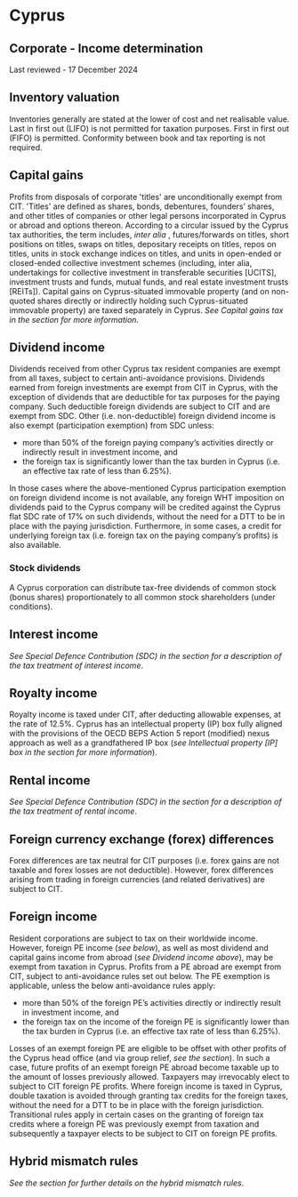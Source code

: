 # Cyprus
## Corporate - Income determination
Last reviewed - 17 December 2024
## Inventory valuation
Inventories generally are stated at the lower of cost and net realisable value. Last in first out (LIFO) is not permitted for taxation purposes. First in first out (FIFO) is permitted. Conformity between book and tax reporting is not required.
## Capital gains
Profits from disposals of corporate 'titles' are unconditionally exempt from CIT. 'Titles' are defined as shares, bonds, debentures, founders’ shares, and other titles of companies or other legal persons incorporated in Cyprus or abroad and options thereon. According to a circular issued by the Cyprus tax authorities, the term includes, _inter alia_ , futures/forwards on titles, short positions on titles, swaps on titles, depositary receipts on titles, repos on titles, units in stock exchange indices on titles, and units in open-ended or closed-ended collective investment schemes (including, inter alia, undertakings for collective investment in transferable securities [UCITS], investment trusts and funds, mutual funds, and real estate investment trusts [REITs]).
Capital gains on Cyprus-situated immovable property (and on non-quoted shares directly or indirectly holding such Cyprus-situated immovable property) are taxed separately in Cyprus. _See Capital gains tax in the_ _section for more information_.
## Dividend income
Dividends received from other Cyprus tax resident companies are exempt from all taxes, subject to certain anti-avoidance provisions.
Dividends earned from foreign investments are exempt from CIT in Cyprus, with the exception of dividends that are deductible for tax purposes for the paying company. Such deductible foreign dividends are subject to CIT and are exempt from SDC. Other (i.e. non-deductible) foreign dividend income is also exempt (participation exemption) from SDC unless:
  * more than 50% of the foreign paying company’s activities directly or indirectly result in investment income, and
  * the foreign tax is significantly lower than the tax burden in Cyprus (i.e. an effective tax rate of less than 6.25%).


In those cases where the above-mentioned Cyprus participation exemption on foreign dividend income is not available, any foreign WHT imposition on dividends paid to the Cyprus company will be credited against the Cyprus flat SDC rate of 17% on such dividends, without the need for a DTT to be in place with the paying jurisdiction. Furthermore, in some cases, a credit for underlying foreign tax (i.e. foreign tax on the paying company’s profits) is also available.
### Stock dividends
A Cyprus corporation can distribute tax-free dividends of common stock (bonus shares) proportionately to all common stock shareholders (under conditions).
## Interest income
_See Special Defence Contribution (SDC) in the_ _section for a description of the tax treatment of interest income_.
## Royalty income
Royalty income is taxed under CIT, after deducting allowable expenses, at the rate of 12.5%.
Cyprus has an intellectual property (IP) box fully aligned with the provisions of the OECD BEPS Action 5 report (modified) nexus approach as well as a grandfathered IP box (_see Intellectual property [IP] box in the_ _section for more information_).
## Rental income
_See Special Defence Contribution (SDC) in the_ _section for a description of the tax treatment of rental income_.
## Foreign currency exchange (forex) differences
Forex differences are tax neutral for CIT purposes (i.e. forex gains are not taxable and forex losses are not deductible). However, forex differences arising from trading in foreign currencies (and related derivatives) are subject to CIT.
## Foreign income
Resident corporations are subject to tax on their worldwide income. However, foreign PE income (_see below_), as well as most dividend and capital gains income from abroad (_see Dividend income above_), may be exempt from taxation in Cyprus.
Profits from a PE abroad are exempt from CIT, subject to anti-avoidance rules set out below.
The PE exemption is applicable, unless the below anti-avoidance rules apply:
  * more than 50% of the foreign PE’s activities directly or indirectly result in investment income, and
  * the foreign tax on the income of the foreign PE is significantly lower than the tax burden in Cyprus (i.e. an effective tax rate of less than 6.25%).


Losses of an exempt foreign PE are eligible to be offset with other profits of the Cyprus head office (and via group relief, _see the_ _section_). In such a case, future profits of an exempt foreign PE abroad become taxable up to the amount of losses previously allowed.
Taxpayers may irrevocably elect to subject to CIT foreign PE profits. 
Where foreign income is taxed in Cyprus, double taxation is avoided through granting tax credits for the foreign taxes, without the need for a DTT to be in place with the foreign jurisdiction. Transitional rules apply in certain cases on the granting of foreign tax credits where a foreign PE was previously exempt from taxation and subsequently a taxpayer elects to be subject to CIT on foreign PE profits.
## Hybrid mismatch rules
_See the_ _section for further details on the hybrid mismatch rules_.
